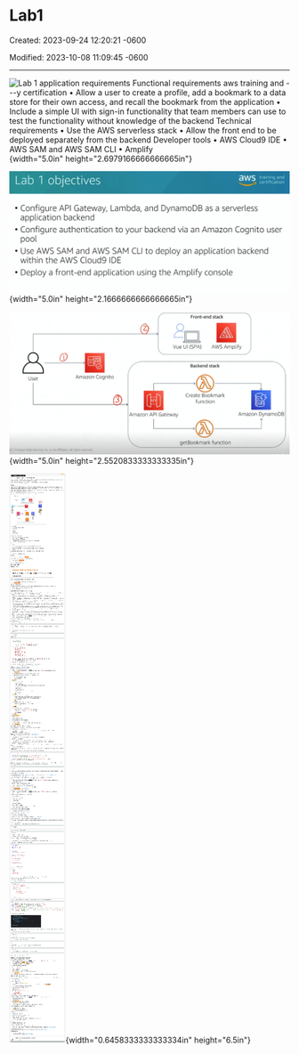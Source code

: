 # Lab1 

Created: 2023-09-24 12:20:21 -0600

Modified: 2023-10-08 11:09:45 -0600

---

![Lab 1 application requirements Functional requirements aws training and ---y certification • Allow a user to create a profile, add a bookmark to a data store for their own access, and recall the bookmark from the application • Include a simple UI with sign-in functionality that team members can use to test the functionality without knowledge of the backend Technical requirements • Use the AWS serverless stack • Allow the front end to be deployed separately from the backend Developer tools • AWS Cloud9 IDE • AWS SAM and AWS SAM CLI • Amplify ](../../../media/AWS-Developing-Serverless-Solutions-on-AWS-Module-6-Lab1-image1.png){width="5.0in" height="2.6979166666666665in"}





![Lab 1 objectives training and ---y certification • Configure API Gateway, Lambda, and DynamoDB as a serverless application backend • Configure authentication to your backend via an Amazon Cognito user pool • Use AWS SAM and AWS SAM CLI to deploy an application backend within the AWS Cloud9 IDE • Deploy a front-end application using the Amplify console ](../../../media/AWS-Developing-Serverless-Solutions-on-AWS-Module-6-Lab1-image2.png){width="5.0in" height="2.1666666666666665in"}



![Front-end stack Vue UI (SPA) AWS Amplify User Amazon Cognito Backend stack Create Bookmark function {Amazon API Gateway getBookmark function Amazon DynamoDB )21 Amazon Web Services, Inc. or its Affiliates. All rights reserved. ](../../../media/AWS-Developing-Serverless-Solutions-on-AWS-Module-6-Lab1-image3.png){width="5.0in" height="2.5520833333333335in"}



![](../../../media/AWS-Developing-Serverless-Solutions-on-AWS-Module-6-Lab1-image4.png){width="0.6458333333333334in" height="6.5in"}






